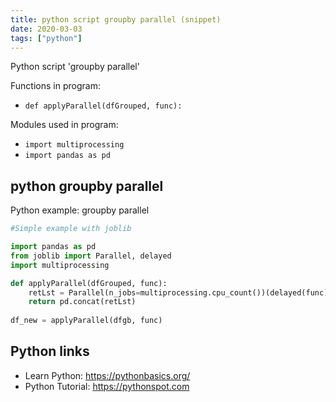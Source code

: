 ```yaml
---
title: python script groupby parallel (snippet)
date: 2020-03-03
tags: ["python"]
---
```

Python script 'groupby parallel'

Functions in program: 
* `def applyParallel(dfGrouped, func):`

Modules used in program: 
* `import multiprocessing`
* `import pandas as pd`

## python groupby parallel

Python example: groupby parallel

```python
#Simple example with joblib

import pandas as pd
from joblib import Parallel, delayed
import multiprocessing

def applyParallel(dfGrouped, func):
    retLst = Parallel(n_jobs=multiprocessing.cpu_count())(delayed(func)(group) for name, group in dfGrouped)
    return pd.concat(retLst)
    
df_new = applyParallel(dfgb, func)

```

## Python links

- Learn Python: https://pythonbasics.org/
- Python Tutorial: https://pythonspot.com
